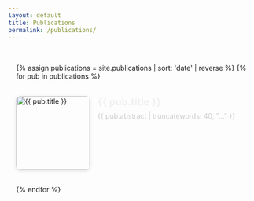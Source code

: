 ```yaml
---
layout: default
title: Publications
permalink: /publications/
---
```


<div class="pub-archive">
  {% assign publications = site.publications | sort: 'date' | reverse %}
  {% for pub in publications %}
    <div class="pub-entry">
      <div class="pub-img">
        <img src="{{ '/assets/' | append: pub.image }}" alt="{{ pub.title }}">
      </div>
      <div class="pub-meta">
        <h3 class="pub-title">
          <a href="{{ pub.external_url | default: pub.url | relative_url }}" target="_blank">
            {{ pub.title }}
          </a>
        </h3>
        <p class="pub-abstract">
            {{ pub.abstract | truncatewords: 40, "..." }}
        </p>
      </div>
    </div>
  {% endfor %}
</div>

<style>
.pub-archive {
  display: flex;
  flex-direction: column;
  gap: 2rem;
  max-width: 800px;
  margin: 0 auto;
  padding: 2rem 1rem;
}
.pub-entry {
  display: flex;
  gap: 1rem;
  align-items: flex-start;
}
.pub-img img {
  width: 150px;
  height: auto;
  border-radius: 8px;
  box-shadow: 0 2px 6px rgba(0,0,0,0.15);
}
.pub-meta {
  flex: 1;
}
.pub-title {
  margin: 0;
  font-size: 1.25rem;
}
.pub-title a {
  text-decoration: none;
  color: #f0f0f0;
}
.pub-title a:hover {
  text-decoration: underline;
}
.pub-abstract {
  margin-top: 0.5rem;
  color: #cccccc;
}
</style>